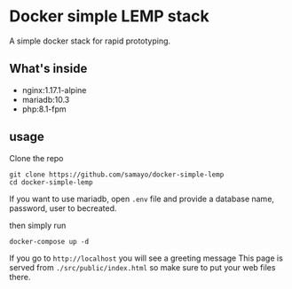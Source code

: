 # Docker simple LEMP stack

A simple docker stack for rapid prototyping.

## What's inside

- nginx:1.17.1-alpine
- mariadb:10.3
- php:8.1-fpm

## usage
Clone the repo
```
git clone https://github.com/samayo/docker-simple-lemp
cd docker-simple-lemp
```
If you want to use mariadb, open `.env` file and provide a database name, password, user to becreated.

then simply run
```
docker-compose up -d
```

If you go to `http://localhost`  you will see a greeting message
This page is served from `./src/public/index.html` so make sure to put your web files there.

